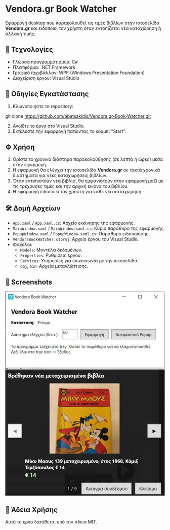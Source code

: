 # Vendora.gr Book Watcher

Εφαρμογή desktop που παρακολουθεί τις τιμές βιβλίων στην ιστοσελίδα **Vendora.gr** και ειδοποιεί τον χρήστη όταν εντοπίζεται νέα καταχώρηση ή αλλαγή τιμής.

## 🔧 Τεχνολογίες

- Γλώσσα προγραμματισμού: C#
- Πλατφόρμα: .NET Framework
- Γραφικό περιβάλλον: WPF (Windows Presentation Foundation)
- Διαχείριση έργου: Visual Studio

## 🚀 Οδηγίες Εγκατάστασης

1. Κλωνοποιήστε το repository:

git clone https://github.com/abatsakidis/Vendora.gr-Book-Watcher.git

2. Ανοίξτε το έργο στο Visual Studio.
3. Εκτελέστε την εφαρμογή πατώντας το κουμπί "Start".

## ⚙️ Χρήση

1. Ορίστε το χρονικό διάστημα παρακολούθησης (σε λεπτά ή ώρες) μέσα στην εφαρμογή.
2. Η εφαρμογή θα ελέγχει την ιστοσελίδα **Vendora.gr** σε τακτά χρονικά διαστήματα για νέες καταχωρήσεις βιβλίων.
3. Όταν εντοπιστούν νέα βιβλία, θα εμφανιστούν στην εφαρμογή μαζί με τις τρέχουσες τιμές και την αρχική εικόνα του βιβλίου.
4. Η εφαρμογή ειδοποιεί τον χρήστη για κάθε νέα καταχώρηση.

## 🛠️ Δομή Αρχείων

- `App.xaml` / `App.xaml.cs`: Αρχείο εκκίνησης της εφαρμογής.
- `MainWindow.xaml` / `MainWindow.xaml.cs`: Κύριο παράθυρο της εφαρμογής.
- `PopupWindow.xaml` / `PopupWindow.xaml.cs`: Παράθυρο ειδοποίησης.
- `VendoraBookWatcher.csproj`: Αρχείο έργου του Visual Studio.
- Φάκελοι:
  - `Models`: Μοντέλα δεδομένων.
  - `Properties`: Ρυθμίσεις έργου.
  - `Services`: Υπηρεσίες για επικοινωνία με την ιστοσελίδα.
  - `obj`, `bin`: Αρχεία μεταγλώττισης.
  
## 📄 Screenshots

![App Screenshot](./screenshot/screen01.jpg)
![App Screenshot](./screenshot/screen02.jpg)

## 📄 Άδεια Χρήσης

Αυτό το έργο διατίθεται υπό την άδεια MIT.
